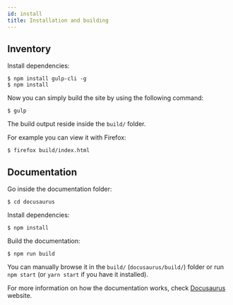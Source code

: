 ```yaml
---
id: install
title: Installation and building
---
```

## Inventory

Install dependencies:

```plaintext
$ npm install gulp-cli -g
$ npm install
```

Now you can simply build the site by using the following command:

```plaintext
$ gulp
```

The build output reside inside the `build/` folder.

For example you can view it with Firefox:

```plaintext
$ firefox build/index.html
```

## Documentation

Go inside the documentation folder:

```plaintext
$ cd docusaurus
```

Install dependencies:

```plaintext
$ npm install
```

Build the documentation:

```plaintext
$ npm run build
```

You can manually browse it in the `build/` (`docusaurus/build/`) folder or run `npm start` (or `yarn start` if you have it installed).

For more information on how the documentation works, check [Docusaurus](https://docusaurus.io/) website.
